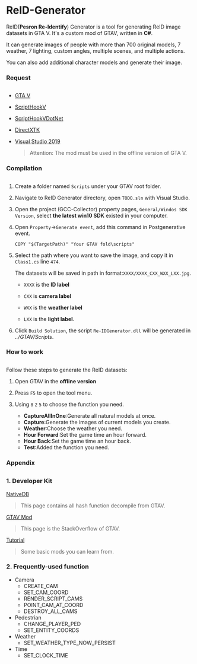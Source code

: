 # ReID-Generator #

ReID(**Pesron Re-Identify**) Generator is a tool for generating ReID image datasets in GTA V. It's a custom mod of GTAV, written in **C#**.

It can generate images of people with more than 700 original models, 7 weather, 7 lighting, custom angles, multiple scenes, and multiple actions.

You can also add additional character models and generate their image.

### Request ###

##  ##

- [GTA V](https://grandtheftauto.net/gta5)
- [ScriptHookV](http://www.dev-c.com/gtav/scripthookv/)
- [ScriptHookVDotNet](https://github.com/crosire/scripthookvdotnet/releases)
- [DirectXTK](https://github.com/Microsoft/DirectXTK)
- [Visual Studio 2019](https://visualstudio.microsoft.com/zh-hans/vs/)

	> Attention: The mod must be used in the offline version of GTA V.

### Compilation ###

##  ##

1. Create a folder named `Scripts` under your GTAV root folder.


2. Navigate to ReID Generator directory, open `TODO.sln` with Visual Studio.


3. Open the project (GCC-Collector) property pages, `General/Windos SDK Version`, select **the latest win10 SDK** existed in your computer.


4. Open `Property`->`Generate event`, add this command in Postgenerative event.

 	`COPY "$(TargetPath)" "Your GTAV fold\scripts"`


5. Select the path where you want to save the image, and copy it in `Class1.cs` line `474`.

	The datasets will be saved in path in format:`XXXX/XXXX_CXX_WXX_LXX.jpg`.


	-  `XXXX` is the **ID label**


	-  `CXX` is **camera label**


	-  `WXX` is the **weather label**


	-  `LXX` is the **light label**.


5. Click `Build Solution`, the script `Re-IDGenerator.dll` will be generated in *../GTAV/Scripts*.

### How to work ###

##  ##

Follow these steps to generate the ReID datasets:

1. Open GTAV in the **offline version**


2. Press `F5` to open the tool menu.


3. Using `8` `2` `5` to choose the function you need.
	* **CaptureAllInOne**:Generate all natural models at once.
	* **Capture**:Generate the images of current models you create.
	* **Weather**:Choose the weather you need.
	* **Hour Forward**:Set the game time an hour forward.
	* **Hour Back**:Set the game time an hour back.
	* **Test**:Added the function you need.

### Appendix ##

##  ##

### 1. Developer Kit ###

[NativeDB](http://dev-c.com/nativedb/)
> This page contains all hash function decompile from GTAV. 

[GTAV Mod](https://www.gta5-mods.com/)
> This page is the StackOverflow of GTAV.

[Tutorial](https://github.com/libertylocked/GTAVMods)
> Some basic mods you can learn from.

### 2. Frequently-used function ###

- Camera
	- CREATE_CAM
	- SET_CAM_COORD
	- RENDER_SCRIPT_CAMS
	- POINT_CAM_AT_COORD
	- DESTROY_ALL_CAMS
- Pedestrian
	- CHANGE_PLAYER_PED
	- SET_ENTITY_COORDS
- Weather
	- SET_WEATHER_TYPE_NOW_PERSIST
- Time
	- SET_CLOCK_TIME

